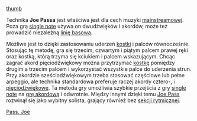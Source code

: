 [thumb](grafika:NutySoloJoePassaSunny.png "wikilink")

Technika **Joe Passa** jest właściwa jest dla cech muzyki
[mainstreamowej](mainstream "wikilink"). Poza grą [single
note](single_note "wikilink") używa on dwudźwięków i akordów, może też
prowadzić niezależną [linię basową](linia_basowa "wikilink").

Możliwe jest to dzięki zastosowaniu uderzeń [kostki](kostka "wikilink")
i palców równocześnie. Stosując tę metodę, gra się trzecim, czwartym i
piątym palcem prawej ręki oraz kostką, którą trzyma się kciukiem i
palcem wskazującym. Chcąc zagrać akord pięciodźwiękowy można przytrzymać
[kostkę](kostka "wikilink") pomiędzy drugim a trzecim palcem i
wykorzystać wszystkie palce do uderzenia strun. Przy akordzie
sześciodźwiękowym trzeba stosować częściowe lub pełne arpeggio, ale
technika standardowa preferuje raczej akordy cztero-, i
[pięciodżwiękowe](pięciodźwięk "wikilink"). Ta metoda gry umożliwia
szybkie przejścia z gry [single note](single_note "wikilink") na [grę
akordową](gra_akordowa "wikilink") i odwrotnie. Między innymi dzięki
temu [Joe Pass](Joe_Pass "wikilink") rozwinął się jako wybitny solista,
grający również bez [sekcji rytmicznej](sekcja_rytmiczna "wikilink").

[Pass, Joe](kategoria:gitarzyści_jazzowi "wikilink")
